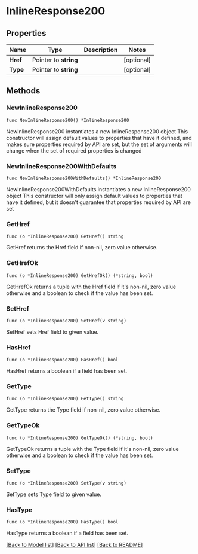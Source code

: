 # InlineResponse200

## Properties

Name | Type | Description | Notes
------------ | ------------- | ------------- | -------------
**Href** | Pointer to **string** |  | [optional] 
**Type** | Pointer to **string** |  | [optional] 

## Methods

### NewInlineResponse200

`func NewInlineResponse200() *InlineResponse200`

NewInlineResponse200 instantiates a new InlineResponse200 object
This constructor will assign default values to properties that have it defined,
and makes sure properties required by API are set, but the set of arguments
will change when the set of required properties is changed

### NewInlineResponse200WithDefaults

`func NewInlineResponse200WithDefaults() *InlineResponse200`

NewInlineResponse200WithDefaults instantiates a new InlineResponse200 object
This constructor will only assign default values to properties that have it defined,
but it doesn't guarantee that properties required by API are set

### GetHref

`func (o *InlineResponse200) GetHref() string`

GetHref returns the Href field if non-nil, zero value otherwise.

### GetHrefOk

`func (o *InlineResponse200) GetHrefOk() (*string, bool)`

GetHrefOk returns a tuple with the Href field if it's non-nil, zero value otherwise
and a boolean to check if the value has been set.

### SetHref

`func (o *InlineResponse200) SetHref(v string)`

SetHref sets Href field to given value.

### HasHref

`func (o *InlineResponse200) HasHref() bool`

HasHref returns a boolean if a field has been set.

### GetType

`func (o *InlineResponse200) GetType() string`

GetType returns the Type field if non-nil, zero value otherwise.

### GetTypeOk

`func (o *InlineResponse200) GetTypeOk() (*string, bool)`

GetTypeOk returns a tuple with the Type field if it's non-nil, zero value otherwise
and a boolean to check if the value has been set.

### SetType

`func (o *InlineResponse200) SetType(v string)`

SetType sets Type field to given value.

### HasType

`func (o *InlineResponse200) HasType() bool`

HasType returns a boolean if a field has been set.


[[Back to Model list]](../README.md#documentation-for-models) [[Back to API list]](../README.md#documentation-for-api-endpoints) [[Back to README]](../README.md)


